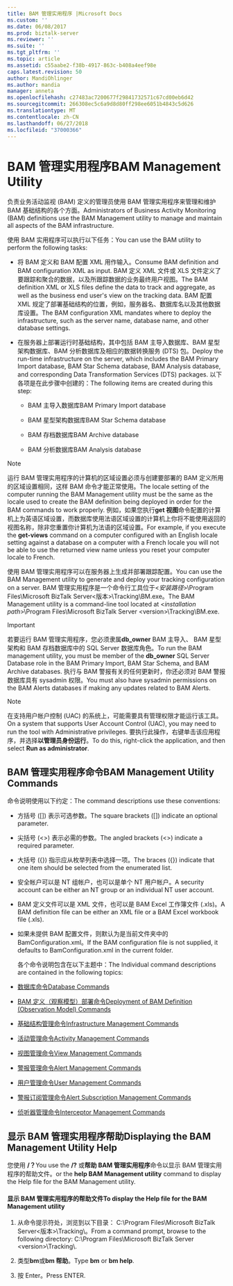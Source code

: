```yaml
---
title: BAM 管理实用程序 |Microsoft Docs
ms.custom: ''
ms.date: 06/08/2017
ms.prod: biztalk-server
ms.reviewer: ''
ms.suite: ''
ms.tgt_pltfrm: ''
ms.topic: article
ms.assetid: c55aabe2-f38b-4917-863c-b408a4eef98e
caps.latest.revision: 50
author: MandiOhlinger
ms.author: mandia
manager: anneta
ms.openlocfilehash: c27483ac7200677f29841732571c67cd00eb6d42
ms.sourcegitcommit: 266308ec5c6a9d8d80ff298ee6051b4843c5d626
ms.translationtype: MT
ms.contentlocale: zh-CN
ms.lasthandoff: 06/27/2018
ms.locfileid: "37000366"
---
```

# <a name="bam-management-utility"></a><span data-ttu-id="2c7b5-102">BAM 管理实用程序</span><span class="sxs-lookup"><span data-stu-id="2c7b5-102">BAM Management Utility</span></span>
<span data-ttu-id="2c7b5-103">负责业务活动监视 (BAM) 定义的管理员使用 BAM 管理实用程序来管理和维护 BAM 基础结构的各个方面。</span><span class="sxs-lookup"><span data-stu-id="2c7b5-103">Administrators of Business Activity Monitoring (BAM) definitions use the BAM Management utility to manage and maintain all aspects of the BAM infrastructure.</span></span>  
  
 <span data-ttu-id="2c7b5-104">使用 BAM 实用程序可以执行以下任务：</span><span class="sxs-lookup"><span data-stu-id="2c7b5-104">You can use the BAM utility to perform the following tasks:</span></span>  
  
-   <span data-ttu-id="2c7b5-105">将 BAM 定义和 BAM 配置 XML 用作输入。</span><span class="sxs-lookup"><span data-stu-id="2c7b5-105">Consume BAM definition and BAM configuration XML as input.</span></span> <span data-ttu-id="2c7b5-106">BAM 定义 XML 文件或 XLS 文件定义了要跟踪和聚合的数据，以及所跟踪数据的业务最终用户视图。</span><span class="sxs-lookup"><span data-stu-id="2c7b5-106">The BAM definition XML or XLS files define the data to track and aggregate, as well as the business end user's view on the tracking data.</span></span> <span data-ttu-id="2c7b5-107">BAM 配置 XML 规定了部署基础结构的位置，例如，服务器名、数据库名以及其他数据库设置。</span><span class="sxs-lookup"><span data-stu-id="2c7b5-107">The BAM configuration XML mandates where to deploy the infrastructure, such as the server name, database name, and other database settings.</span></span>  
  
-   <span data-ttu-id="2c7b5-108">在服务器上部署运行时基础结构，其中包括 BAM 主导入数据库、BAM 星型架构数据库、BAM 分析数据库及相应的数据转换服务 (DTS) 包。</span><span class="sxs-lookup"><span data-stu-id="2c7b5-108">Deploy the run-time infrastructure on the server, which includes the BAM Primary Import database, BAM Star Schema database, BAM Analysis database, and corresponding Data Transformation Services (DTS) packages.</span></span> <span data-ttu-id="2c7b5-109">以下各项是在此步骤中创建的：</span><span class="sxs-lookup"><span data-stu-id="2c7b5-109">The following items are created during this step:</span></span>  
  
    -   <span data-ttu-id="2c7b5-110">BAM 主导入数据库</span><span class="sxs-lookup"><span data-stu-id="2c7b5-110">BAM Primary Import database</span></span>  
  
    -   <span data-ttu-id="2c7b5-111">BAM 星型架构数据库</span><span class="sxs-lookup"><span data-stu-id="2c7b5-111">BAM Star Schema database</span></span>  
  
    -   <span data-ttu-id="2c7b5-112">BAM 存档数据库</span><span class="sxs-lookup"><span data-stu-id="2c7b5-112">BAM Archive database</span></span>  
  
    -   <span data-ttu-id="2c7b5-113">BAM 分析数据库</span><span class="sxs-lookup"><span data-stu-id="2c7b5-113">BAM Analysis database</span></span>  
  
> [!NOTE]
>  <span data-ttu-id="2c7b5-114">运行 BAM 管理实用程序的计算机的区域设置必须与创建要部署的 BAM 定义所用的区域设置相同，这样 BAM 命令才能正常使用。</span><span class="sxs-lookup"><span data-stu-id="2c7b5-114">The locale setting of the computer running the BAM Management utility must be the same as the locale used to create the BAM definition being deployed in order for the BAM commands to work properly.</span></span> <span data-ttu-id="2c7b5-115">例如，如果您执行**get 视图**命令配置的计算机上为英语区域设置，而数据库使用法语区域设置的计算机上你将不能使用返回的视图名称，除非您重置你计算机为法语的区域设置。</span><span class="sxs-lookup"><span data-stu-id="2c7b5-115">For example, if you execute the **get-views** command on a computer configured with an English locale setting against a database on a computer with a French locale you will not be able to use the returned view name unless you reset your computer locale to French.</span></span>  
  
 <span data-ttu-id="2c7b5-116">使用 BAM 管理实用程序可以在服务器上生成并部署跟踪配置。</span><span class="sxs-lookup"><span data-stu-id="2c7b5-116">You can use the BAM Management utility to generate and deploy your tracking configuration on a server.</span></span> <span data-ttu-id="2c7b5-117">BAM 管理实用程序是一个命令行工具位于\<*安装路径*\>\Program Files\Microsoft BizTalk Server\<版本\>\Tracking\BM.exe。</span><span class="sxs-lookup"><span data-stu-id="2c7b5-117">The BAM Management utility is a command-line tool located at \<*installation path*\>\Program Files\Microsoft BizTalk Server \<version\>\Tracking\BM.exe.</span></span>  
  
> [!IMPORTANT]
>  <span data-ttu-id="2c7b5-118">若要运行 BAM 管理实用程序，您必须隶属**db_owner** BAM 主导入、 BAM 星型架构和 BAM 存档数据库中的 SQL Server 数据库角色。</span><span class="sxs-lookup"><span data-stu-id="2c7b5-118">To run the BAM management utility, you must be member of the **db_owner** SQL Server Database role in the BAM Primary Import, BAM Star Schema, and BAM Archive databases.</span></span> <span data-ttu-id="2c7b5-119">执行与 BAM 警报有关的任何更新时，你还必须对 BAM 警报数据库具有 sysadmin 权限。</span><span class="sxs-lookup"><span data-stu-id="2c7b5-119">You must also have sysadmin permissions on the BAM Alerts databases if making any updates related to BAM Alerts.</span></span>  
  
> [!NOTE]
>  <span data-ttu-id="2c7b5-120">在支持用户帐户控制 (UAC) 的系统上，可能需要具有管理权限才能运行该工具。</span><span class="sxs-lookup"><span data-stu-id="2c7b5-120">On a system that supports User Account Control (UAC), you may need to run the tool with Administrative privileges.</span></span> <span data-ttu-id="2c7b5-121">要执行此操作，右键单击该应用程序，并选择**以管理员身份运行**。</span><span class="sxs-lookup"><span data-stu-id="2c7b5-121">To do this, right-click the application, and then select **Run as administrator**.</span></span>  
  
## <a name="bam-management-utility-commands"></a><span data-ttu-id="2c7b5-122">BAM 管理实用程序命令</span><span class="sxs-lookup"><span data-stu-id="2c7b5-122">BAM Management Utility Commands</span></span>  
 <span data-ttu-id="2c7b5-123">命令说明使用以下约定：</span><span class="sxs-lookup"><span data-stu-id="2c7b5-123">The command descriptions use these conventions:</span></span>  
  
- <span data-ttu-id="2c7b5-124">方括号 ([]) 表示可选参数。</span><span class="sxs-lookup"><span data-stu-id="2c7b5-124">The square brackets ([]) indicate an optional parameter.</span></span>  
  
- <span data-ttu-id="2c7b5-125">尖括号 (<>) 表示必需的参数。</span><span class="sxs-lookup"><span data-stu-id="2c7b5-125">The angled brackets (<>) indicate a required parameter.</span></span>  
  
- <span data-ttu-id="2c7b5-126">大括号 ({}) 指示应从枚举列表中选择一项。</span><span class="sxs-lookup"><span data-stu-id="2c7b5-126">The braces ({}) indicate that one item should be selected from the enumerated list.</span></span>  
  
- <span data-ttu-id="2c7b5-127">安全帐户可以是 NT 组帐户，也可以是单个 NT 用户帐户。</span><span class="sxs-lookup"><span data-stu-id="2c7b5-127">A security account can be either an NT group or an individual NT user account.</span></span>  
  
- <span data-ttu-id="2c7b5-128">BAM 定义文件可以是 XML 文件，也可以是 BAM Excel 工作簿文件 (.xls)。</span><span class="sxs-lookup"><span data-stu-id="2c7b5-128">A BAM definition file can be either an XML file or a BAM Excel workbook file (.xls).</span></span>  
  
- <span data-ttu-id="2c7b5-129">如果未提供 BAM 配置文件，则默认为是当前文件夹中的 BamConfiguration.xml。</span><span class="sxs-lookup"><span data-stu-id="2c7b5-129">If the BAM configuration file is not supplied, it defaults to BamConfiguration.xml in the current folder.</span></span>  
  
  <span data-ttu-id="2c7b5-130">各个命令说明包含在以下主题中：</span><span class="sxs-lookup"><span data-stu-id="2c7b5-130">The Individual command descriptions are contained in the following topics:</span></span>  
  
- [<span data-ttu-id="2c7b5-131">数据库命令</span><span class="sxs-lookup"><span data-stu-id="2c7b5-131">Database Commands</span></span>](../core/database-commands.md)  
  
- [<span data-ttu-id="2c7b5-132">BAM 定义（观察模型）部署命令</span><span class="sxs-lookup"><span data-stu-id="2c7b5-132">Deployment of BAM Definition (Observation Model) Commands</span></span>](../core/deployment-of-bam-definition-observation-model-commands.md)  
  
- [<span data-ttu-id="2c7b5-133">基础结构管理命令</span><span class="sxs-lookup"><span data-stu-id="2c7b5-133">Infrastructure Management Commands</span></span>](../core/infrastructure-management-commands.md)  
  
- [<span data-ttu-id="2c7b5-134">活动管理命令</span><span class="sxs-lookup"><span data-stu-id="2c7b5-134">Activity Management Commands</span></span>](../core/activity-management-commands.md)  
  
- [<span data-ttu-id="2c7b5-135">视图管理命令</span><span class="sxs-lookup"><span data-stu-id="2c7b5-135">View Management Commands</span></span>](../core/view-management-commands.md)  
  
- [<span data-ttu-id="2c7b5-136">警报管理命令</span><span class="sxs-lookup"><span data-stu-id="2c7b5-136">Alert Management Commands</span></span>](../core/alert-management-commands.md)  
  
- [<span data-ttu-id="2c7b5-137">用户管理命令</span><span class="sxs-lookup"><span data-stu-id="2c7b5-137">User Management Commands</span></span>](../core/user-management-commands.md)  
  
- [<span data-ttu-id="2c7b5-138">警报订阅管理命令</span><span class="sxs-lookup"><span data-stu-id="2c7b5-138">Alert Subscription Management Commands</span></span>](../core/alert-subscription-management-commands.md)  
  
- [<span data-ttu-id="2c7b5-139">侦听器管理命令</span><span class="sxs-lookup"><span data-stu-id="2c7b5-139">Interceptor Management Commands</span></span>](../core/interceptor-management-commands.md)  
  
## <a name="displaying-the-bam-management-utility-help"></a><span data-ttu-id="2c7b5-140">显示 BAM 管理实用程序帮助</span><span class="sxs-lookup"><span data-stu-id="2c7b5-140">Displaying the BAM Management Utility Help</span></span>  
 <span data-ttu-id="2c7b5-141">您使用 **/？**</span><span class="sxs-lookup"><span data-stu-id="2c7b5-141">You use the **/?**</span></span> <span data-ttu-id="2c7b5-142">或**帮助 BAM 管理实用程序**命令以显示 BAM 管理实用程序的帮助文件。</span><span class="sxs-lookup"><span data-stu-id="2c7b5-142">or the **help BAM Management utility** command to display the Help file for the BAM Management utility.</span></span>  
  
#### <a name="to-display-the-help-file-for-the-bam-management-utility"></a><span data-ttu-id="2c7b5-143">显示 BAM 管理实用程序的帮助文件</span><span class="sxs-lookup"><span data-stu-id="2c7b5-143">To display the Help file for the BAM Management utility</span></span>  
  
1.  <span data-ttu-id="2c7b5-144">从命令提示符处，浏览到以下目录： C:\Program Files\Microsoft BizTalk Server\<版本\>\Tracking\\。</span><span class="sxs-lookup"><span data-stu-id="2c7b5-144">From a command prompt, browse to the following directory: C:\Program Files\Microsoft BizTalk Server \<version\>\Tracking\\.</span></span>  
  
2.  <span data-ttu-id="2c7b5-145">类型**bm**或**bm 帮助**。</span><span class="sxs-lookup"><span data-stu-id="2c7b5-145">Type **bm** or **bm help**.</span></span>  
  
3.  <span data-ttu-id="2c7b5-146">按 Enter。</span><span class="sxs-lookup"><span data-stu-id="2c7b5-146">Press ENTER.</span></span>